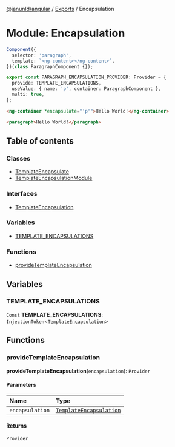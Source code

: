 [@janunld/angular](../README.md) / [Exports](../modules.md) / Encapsulation

# Module: Encapsulation

```typescript
Component({
  selector: 'paragraph',
  template: `<ng-content></ng-content>`,
})(class ParagraphComponent {});

export const PARAGRAPH_ENCAPSULATION_PROVIDER: Provider = {
  provide: TEMPLATE_ENCAPSULATIONS,
  useValue: { name: 'p', container: ParagraphComponent },
  multi: true,
};
```

```html
<ng-container *encapsulate="'p'">Hello World!</ng-container>
```

```html
<paragraph>Hello World!</paragraph>
```

## Table of contents

### Classes

- [TemplateEncapsulate](../classes/Encapsulation.TemplateEncapsulate.md)
- [TemplateEncapsulationModule](../classes/Encapsulation.TemplateEncapsulationModule.md)

### Interfaces

- [TemplateEncapsulation](../interfaces/Encapsulation.TemplateEncapsulation.md)

### Variables

- [TEMPLATE_ENCAPSULATIONS](Encapsulation.md#template_encapsulations)

### Functions

- [provideTemplateEncapsulation](Encapsulation.md#providetemplateencapsulation)

## Variables

### TEMPLATE_ENCAPSULATIONS

`Const` **TEMPLATE_ENCAPSULATIONS**: `InjectionToken`<[`TemplateEncapsulation`](../interfaces/Encapsulation.TemplateEncapsulation.md)\>

## Functions

### provideTemplateEncapsulation

**provideTemplateEncapsulation**(`encapsulation`): `Provider`

#### Parameters

| Name            | Type                                                                            |
| :-------------- | :------------------------------------------------------------------------------ |
| `encapsulation` | [`TemplateEncapsulation`](../interfaces/Encapsulation.TemplateEncapsulation.md) |

#### Returns

`Provider`
